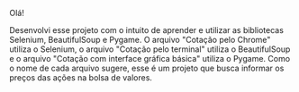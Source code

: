 Olá!

Desenvolvi esse projeto com o intuito de aprender e utilizar as bibliotecas Selenium, BeautifulSoup e Pygame. O arquivo "Cotação pelo Chrome" utiliza o Selenium, o arquivo "Cotação pelo terminal" utiliza o BeautifulSoup e o arquivo "Cotação com interface gráfica básica" utiliza o Pygame. Como o nome de cada arquivo sugere, esse é um projeto que busca informar os preços das ações na bolsa de valores. 
